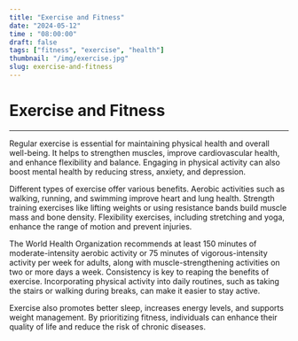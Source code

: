 ```yaml
---
title: "Exercise and Fitness"
date: "2024-05-12"
time : "08:00:00"
draft: false
tags: ["fitness", "exercise", "health"]
thumbnail: "/img/exercise.jpg"
slug: exercise-and-fitness
---
```


# Exercise and Fitness

---

Regular exercise is essential for maintaining physical health and overall well-being. It helps to strengthen muscles, improve cardiovascular health, and enhance flexibility and balance. Engaging in physical activity can also boost mental health by reducing stress, anxiety, and depression.

Different types of exercise offer various benefits. Aerobic activities such as walking, running, and swimming improve heart and lung health. Strength training exercises like lifting weights or using resistance bands build muscle mass and bone density. Flexibility exercises, including stretching and yoga, enhance the range of motion and prevent injuries.

The World Health Organization recommends at least 150 minutes of moderate-intensity aerobic activity or 75 minutes of vigorous-intensity activity per week for adults, along with muscle-strengthening activities on two or more days a week. Consistency is key to reaping the benefits of exercise. Incorporating physical activity into daily routines, such as taking the stairs or walking during breaks, can make it easier to stay active.

Exercise also promotes better sleep, increases energy levels, and supports weight management. By prioritizing fitness, individuals can enhance their quality of life and reduce the risk of chronic diseases.

